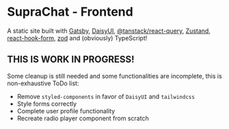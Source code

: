 # SupraChat - Frontend

A static site built with [Gatsby](https://www.gatsbyjs.com/docs), [DaisyUI](https://daisyui.com/),
[@tanstack/react-query](https://tanstack.com/query/latest), [Zustand](https://github.com/pmndrs/zustand),
[react-hook-form](https://react-hook-form.com/), [zod](https://zod.dev/) and (obviously) TypeScript!

## THIS IS WORK IN PROGRESS!

Some cleanup is still needed and some functionalities are incomplete, this is non-exhaustive
ToDo list:

- Remove `styled-components` in favor of `DaisyUI` and `tailwindcss`
- Style forms correctly
- Complete user profile functionality
- Recreate radio player component from scratch

